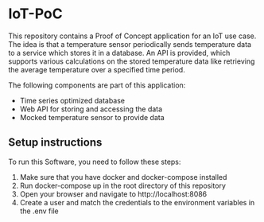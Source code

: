 # IoT-PoC

This repository contains a Proof of Concept application for an IoT use case.
The idea is that a temperature sensor periodically sends temperature data to a service which stores it in a database.
An API is provided, which supports various calculations on the stored temperature data like retrieving the average temperature over a specified time period.

The following components are part of this application:

- Time series optimized database
- Web API for storing and accessing the data
- Mocked temperature sensor to provide data

## Setup instructions

To run this Software, you need to follow these steps:

1. Make sure that you have docker and docker-compose installed
2. Run docker-compose up in the root directory of this repository
3. Open your browser and navigate to http://localhost:8086
4. Create a user and match the credentials to the environment variables in the .env file